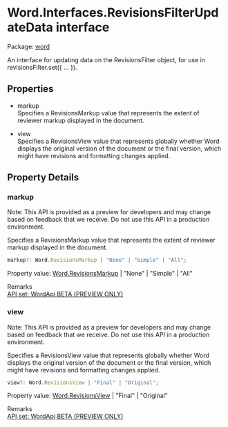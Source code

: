 # Word.Interfaces.RevisionsFilterUpdateData interface

Package: [word](/en-us/javascript/api/word)

An interface for updating data on the RevisionsFilter object, for use in revisionsFilter.set({ ... }).

## Properties

- markup  
  Specifies a RevisionsMarkup value that represents the extent of reviewer markup displayed in the document.

- view  
  Specifies a RevisionsView value that represents globally whether Word displays the original version of the document or the final version, which might have revisions and formatting changes applied.

## Property Details

### markup

Note: This API is provided as a preview for developers and may change based on feedback that we receive. Do not use this API in a production environment.

Specifies a RevisionsMarkup value that represents the extent of reviewer markup displayed in the document.

```typescript
markup?: Word.RevisionsMarkup | "None" | "Simple" | "All";
```

Property value: [Word.RevisionsMarkup](/en-us/javascript/api/word/word.revisionsmarkup) | "None" | "Simple" | "All"

Remarks  
[API set: WordApi BETA (PREVIEW ONLY)](/en-us/office/dev/add-ins/reference/overview/visio-javascript-reference-overview)

### view

Note: This API is provided as a preview for developers and may change based on feedback that we receive. Do not use this API in a production environment.

Specifies a RevisionsView value that represents globally whether Word displays the original version of the document or the final version, which might have revisions and formatting changes applied.

```typescript
view?: Word.RevisionsView | "Final" | "Original";
```

Property value: [Word.RevisionsView](/en-us/javascript/api/word/word.revisionsview) | "Final" | "Original"

Remarks  
[API set: WordApi BETA (PREVIEW ONLY)](/en-us/office/dev/add-ins/reference/overview/visio-javascript-reference-overview)